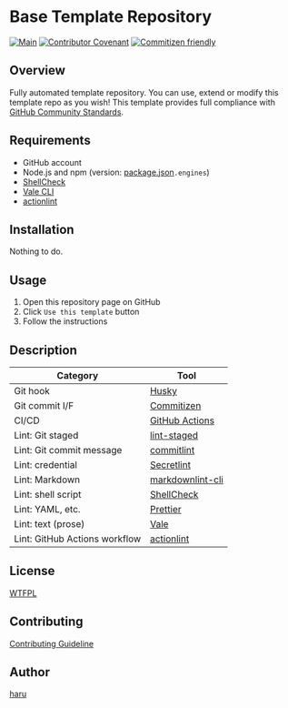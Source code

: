 # Base Template Repository

[![Main](https://github.com/haru52/base_template/actions/workflows/main.yml/badge.svg)](https://github.com/haru52/base_template/actions/workflows/main.yml)
[![Contributor Covenant](https://img.shields.io/badge/Contributor%20Covenant-2.1-4baaaa.svg)](CODE_OF_CONDUCT.md)
[![Commitizen friendly](https://img.shields.io/badge/commitizen-friendly-brightgreen.svg)](https://commitizen.github.io/cz-cli/)

## Overview

<!-- vale write-good.TooWordy = NO -->
Fully automated template repository. You can use, extend or modify this template repo as you wish! This template provides full compliance with [GitHub Community Standards](https://github.com/haru52/base_template/community).
<!-- vale write-good.TooWordy = YES -->

## Requirements

- GitHub account
- Node.js and npm (version: [package.json](package.json)`.engines`)
- [ShellCheck](https://github.com/koalaman/shellcheck#readme)
- [Vale CLI](https://vale.sh/)
- [actionlint](https://github.com/rhysd/actionlint#readme)

## Installation

Nothing to do.

## Usage

1. Open this repository page on GitHub
2. Click `Use this template` button
3. Follow the instructions

## Description

| Category | Tool |
|-|-|
| Git hook | [Husky](https://typicode.github.io/husky) |
| Git commit I/F | [Commitizen](https://commitizen.github.io/cz-cli/) |
| CI/CD | [GitHub Actions](https://github.com/features/actions) |
| Lint: Git staged | [lint-staged](https://github.com/okonet/lint-staged#readme) |
| Lint: Git commit message | [commitlint](https://commitlint.js.org/) |
| Lint: credential | [Secretlint](https://github.com/secretlint/secretlint#readme) |
| Lint: Markdown | [markdownlint-cli](https://github.com/igorshubovych/markdownlint-cli#readme) |
| Lint: shell script | [ShellCheck](https://github.com/koalaman/shellcheck#readme) |
| Lint: YAML, etc. | [Prettier](https://prettier.io/) |
| Lint: text (prose) | [Vale](https://vale.sh/) |
| Lint: GitHub Actions workflow | [actionlint](https://github.com/rhysd/actionlint#readme) |

## License

[WTFPL](LICENSE)

## Contributing

[Contributing Guideline](CONTRIBUTING.md)

## Author

[haru](https://haru52.com/)
